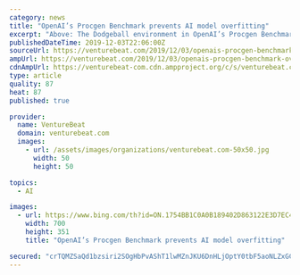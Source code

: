 ```yaml
---
category: news
title: "OpenAI’s Procgen Benchmark prevents AI model overfitting"
excerpt: "Above: The Dodgeball environment in OpenAI’s Procgen Benchmark. According to OpenAI, Procgen environments were designed with a large amount of freedom (subject to basic design constraints) so as to present AI-driven agents with “meaningful” generalization challenges. They were also calibrated to ensure baseline agents make significant ..."
publishedDateTime: 2019-12-03T22:06:00Z
sourceUrl: https://venturebeat.com/2019/12/03/openais-procgen-benchmark-overfitting/
ampUrl: https://venturebeat.com/2019/12/03/openais-procgen-benchmark-overfitting/amp/
cdnAmpUrl: https://venturebeat-com.cdn.ampproject.org/c/s/venturebeat.com/2019/12/03/openais-procgen-benchmark-overfitting/amp/
type: article
quality: 87
heat: 87
published: true

provider:
  name: VentureBeat
  domain: venturebeat.com
  images:
    - url: /assets/images/organizations/venturebeat.com-50x50.jpg
      width: 50
      height: 50

topics:
  - AI

images:
  - url: https://www.bing.com/th?id=ON.1754BB1C0A0B189402D863122E3D7EC4
    width: 700
    height: 351
    title: "OpenAI’s Procgen Benchmark prevents AI model overfitting"

secured: "crTQMZSaQd1bzsiri2SOgHbPvAShT1lwMZnJKU6DnHLjOptY0tbF5aoNLZxGCEAIMV1U+QFd/CF7Kk22lVORJ0/hWzHcym6XVd8bardomAf1Az0uuxEhTkYMCJj01xIKjdbeFZl72vjIxtPopJV6Mi0rnjEjMj/vMLLBDkXFHFJhBBhSZzOROnBiZSA/8UYekgSMC2vi/+UchSFFbYkmd/f84PrE62/3Hrq0FRv/4R4g/x4jv229z9gJbgVAuaqFiVeNj0YPeF6keedJYhUDKg==;rtka1TgbIpWENh1AI317BA=="
---
```


